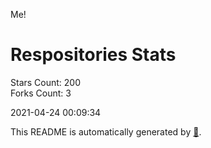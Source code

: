 Me!

# Respositories Stats
Stars Count: 200  
Forks Count: 3

2021-04-24 00:09:34  

This README is automatically generated by [🐰](https://github.com/rnitta/rnitta).
